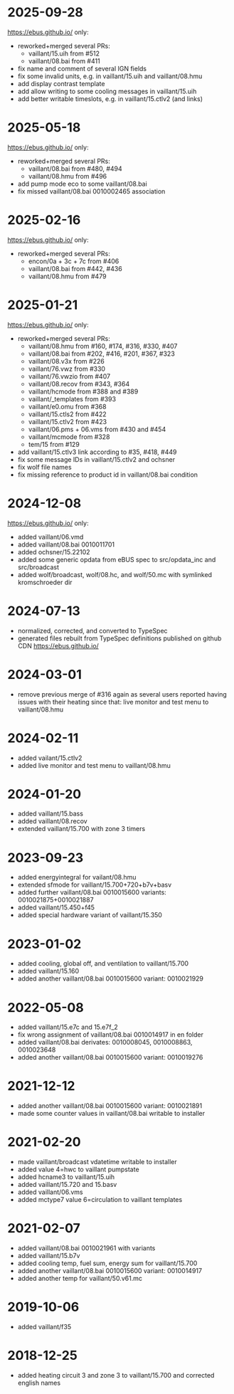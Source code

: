 # 2025-09-28
https://ebus.github.io/ only:
* reworked+merged several PRs:
  * vaillant/15.uih from #512
  * vaillant/08.bai from #411
* fix name and comment of several IGN fields
* fix some invalid units, e.g. in vaillant/15.uih and vaillant/08.hmu
* add display contrast template
* add allow writing to some cooling messages in vaillant/15.uih
* add better writable timeslots, e.g. in vaillant/15.ctlv2 (and links)

# 2025-05-18
https://ebus.github.io/ only:
* reworked+merged several PRs:
  * vaillant/08.bai from #480, #494
  * vaillant/08.hmu from #496
* add pump mode eco to some vaillant/08.bai
* fix missed vaillant/08.bai 0010002465 association

# 2025-02-16
https://ebus.github.io/ only:
* reworked+merged several PRs:
  * encon/0a + 3c + 7c from #406
  * vaillant/08.bai from #442, #436
  * vaillant/08.hmu from #479

# 2025-01-21
https://ebus.github.io/ only:
* reworked+merged several PRs:
  * vaillant/08.hmu from #160, #174, #316, #330, #407
  * vaillant/08.bai from #202, #416, #201, #367, #323
  * vaillant/08.v3x from #226
  * vaillant/76.vwz from #330
  * vaillant/76.vwzio from #407
  * vaillant/08.recov from #343, #364
  * vaillant/hcmode from #388 and #389
  * vaillant/_templates from #393
  * vaillant/e0.omu from #368
  * vaillant/15.ctls2 from #422
  * vaillant/15.ctlv2 from #423
  * vaillant/06.pms + 06.vms from #430 and #454
  * vaillant/mcmode from #328 
  * tem/15 from #129
* add vaillant/15.ctlv3 link according to #35, #418, #449
* fix some message IDs in vaillant/15.ctlv2 and ochsner
* fix wolf file names
* fix missing reference to product id in vaillant/08.bai condition

# 2024-12-08
https://ebus.github.io/ only:
* added vaillant/06.vmd
* added vaillant/08.bai 0010011701
* added ochsner/15.22102
* added some generic opdata from eBUS spec to src/opdata_inc and src/broadcast
* added wolf/broadcast, wolf/08.hc, and wolf/50.mc with symlinked kromschroeder dir

# 2024-07-13
* normalized, corrected, and converted to TypeSpec
* generated files rebuilt from TypeSpec definitions published on github CDN https://ebus.github.io/

# 2024-03-01
* remove previous merge of #316 again as several users reported having issues with their heating since that: live monitor and test menu to vaillant/08.hmu

# 2024-02-11
* added vailant/15.ctlv2
* added live monitor and test menu to vaillant/08.hmu

# 2024-01-20
* added vaillant/15.bass
* added vaillant/08.recov
* extended vaillant/15.700 with zone 3 timers

# 2023-09-23
* added energyintegral for vailant/08.hmu
* extended sfmode for vaillant/15.700+720+b7v+basv
* added further vaillant/08.bai 0010015600 variants: 0010021875+0010021887
* added vaillant/15.450+f45
* added special hardware variant of vaillant/15.350

# 2023-01-02
* added cooling, global off, and ventilation to vaillant/15.700
* added vaillant/15.160
* added another vaillant/08.bai 0010015600 variant: 0010021929 

# 2022-05-08
* added vaillant/15.e7c and 15.e7f_2
* fix wrong assignment of vaillant/08.bai 0010014917 in en folder
* added vaillant/08.bai derivates: 0010008045, 0010008863, 0010023648
* added another vaillant/08.bai 0010015600 variant: 0010019276

# 2021-12-12
* added another vaillant/08.bai 0010015600 variant: 0010021891
* made some counter values in vaillant/08.bai writable to installer

# 2021-02-20
* made vaillant/broadcast vdatetime writable to installer
* added value 4=hwc to vaillant pumpstate
* added hcname3 to vaillant/15.uih
* added vaillant/15.720 and 15.basv
* added vaillant/06.vms
* added mctype7 value 6=circulation to vaillant templates

# 2021-02-07
* added vaillant/08.bai 0010021961 with variants
* added vaillant/15.b7v
* added cooling temp, fuel sum, energy sum for vaillant/15.700
* added another vaillant/08.bai 0010015600 variant: 0010014917
* added another temp for vaillant/50.v61.mc

# 2019-10-06
* added vaillant/f35

# 2018-12-25
* added heating circuit 3 and zone 3 to vaillant/15.700 and corrected english names

